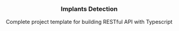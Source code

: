 <div align="center">
  <h3 align="center">Implants Detection</h3>

  <p align="center">
    Complete project template for building RESTful API with Typescript
   
</div>
